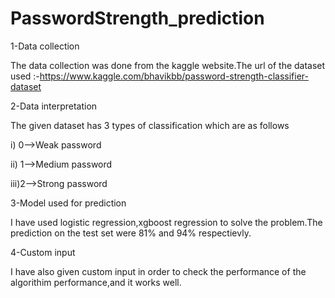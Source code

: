 # PasswordStrength_prediction
1-Data collection

The data collection was done from the kaggle website.The url of the dataset used :-https://www.kaggle.com/bhavikbb/password-strength-classifier-dataset

2-Data interpretation

The given dataset has 3 types of classification which are as follows

i) 0-->Weak password

ii) 1-->Medium password

iii)2-->Strong password

3-Model used for prediction

I have used logistic regression,xgboost regression to solve the problem.The prediction on the test set were 81% and 94%  respectievly.

4-Custom input

I have also given custom input in order to check the performance of the algorithim performance,and it works well.
